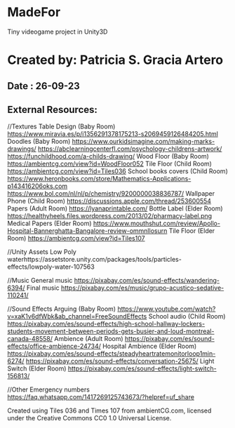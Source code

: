 # MadeFor
Tiny videogame project in Unity3D
# Created by: Patricia S. Gracia Artero
##  Date : 26-09-23

##  External Resources:

//Textures
Table Design (Baby Room)
https://www.miravia.es/p/i1356291378175213-s2069459126484205.html 
Doodles (Baby Room)
https://www.ourkidsimagine.com/making-marks-drawings/
https://abclearningcenterfl.com/psychology-childrens-artwork/ 
https://funchildhood.com/a-childs-drawing/ 
Wood Floor (Baby Room)
https://ambientcg.com/view?id=WoodFloor052
Tile Floor (Child Room) 
https://ambientcg.com/view?id=Tiles036
School books covers (Child Room)
https://www.heronbooks.com/store/Mathematics-Applications-p143416206oks.com
https://www.bol.com/nl/nl/p/chemistry/9200000038836787/ 
Wallpaper Phone (Child Room)
https://discussions.apple.com/thread/253600554
Papers (Adult Room) https://lyanaprintable.com/ 
Bottle Label (Elder Room)
https://healthyheels.files.wordpress.com/2013/02/pharmacy-label.png 
Medical Papers (Elder Room)
https://www.mouthshut.com/review/Apollo-Hospital-Bannerghatta-Bangalore-review-ommnllosurn 
Tile Floor (Elder Room)
https://ambientcg.com/view?id=Tiles107 


//Unity Assets
Low Poly waterhttps://assetstore.unity.com/packages/tools/particles-effects/lowpoly-water-107563 

//Music
General music https://pixabay.com/es/sound-effects/wandering-6394/ 
Final music https://pixabay.com/es/music/grupo-acustico-sedative-110241/ 

//Sound Effects
Arguing (Baby Room)
https://www.youtube.com/watch?v=xaK1v6dfWbk&ab_channel=FreeSoundEffects
School audio (Child Room)
https://pixabay.com/es/sound-effects/high-school-hallway-lockers-students-movement-between-periods-gets-busier-and-loud-montreal-canada-48558/ 
Ambience (Adult Room)
https://pixabay.com/es/sound-effects/office-ambience-24734/ 
Hospital Ambience (Elder Room)
https://pixabay.com/es/sound-effects/steadyheartratemonitorloop1min-6274/
https://pixabay.com/es/sound-effects/conversation-25675/ 
Light Switch (Elder Room)
https://pixabay.com/es/sound-effects/light-switch-156813/

//Other
Emergency numbers https://faq.whatsapp.com/1417269125743673/?helpref=uf_share


Created using Tiles 036 and Times 107 from ambientCG.com, licensed under the Creative Commons CC0 1.0 Universal License.





